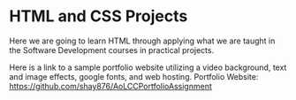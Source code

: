 # HTML and CSS Projects

Here we are going to learn HTML through applying what we are taught in the Software Development courses in practical projects.

Here is a link to a sample portfolio website utilizing a video background, text and image effects, google fonts, and web hosting.
Portfolio Website: https://github.com/shay876/AoLCCPortfolioAssignment



